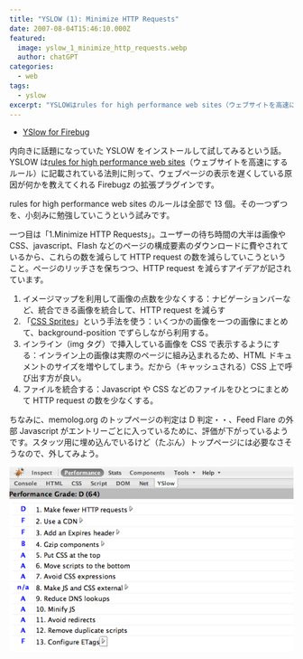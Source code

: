 ```yaml
---
title: "YSLOW (1): Minimize HTTP Requests"
date: 2007-08-04T15:46:10.000Z
featured:
  image: yslow_1_minimize_http_requests.webp
  author: chatGPT
categories:
  - web
tags:
  - yslow
excerpt: "YSLOWはrules for high performance web sites（ウェブサイトを高速にするルール）に記載されている法則に則って、ウェブページの表示を遅くしている原因が何かを教えてくれるFirebugzの拡張プラグインです。"
---
```


- [YSlow for Firebug](http://developer.yahoo.com/yslow/)

内向きに話題になっていた YSLOW をインストールして試してみるという話。YSLOW は[rules for high performance web sites](http://developer.yahoo.com/performance/rules.html)（ウェブサイトを高速にするルール）に記載されている法則に則って、ウェブページの表示を遅くしている原因が何かを教えてくれる Firebugz の拡張プラグインです。

rules for high performance web sites のルールは全部で 13 個。その一つずつを、小刻みに勉強していこうという試みです。

一つ目は「1.Minimize HTTP Requests」。ユーザーの待ち時間の大半は画像や CSS、javascript、Flash などのページの構成要素のダウンロードに費やされているから、これらの数を減らして HTTP request の数を減らしていこうということ。ページのリッチさを保ちつつ、HTTP request を減らすアイデアが記されています。

1.  イメージマップを利用して画像の点数を少なくする：ナビゲーションバーなど、統合できる画像を統合して、HTTP request を減らす
2.  「[CSS Sprites](http://alistapart.com/articles/sprites)」という手法を使う：いくつかの画像を一つの画像にまとめて、background-position でずらしながら利用する。
3.  インライン（img タグ）で挿入している画像を CSS で表示するようにする：インライン上の画像は実際のページに組み込まれるため、HTML ドキュメントのサイズを増やしてしまう。だから（キャッシュされる）CSS 上で呼び出す方が良い。
4.  ファイルを統合する：Javascript や CSS などのファイルをひとつにまとめて HTTP request の数を少なくする。

ちなみに、memolog.org のトップページの判定は D 判定・・、Feed Flare の外部 Javascript がエントリーごとに入っているために、評価が下がっているようです。スタッツ用に埋め込んでいるけど（たぶん）トップページには必要なさそうなので、外してみよう。

![cap080501.gif](/assets/i/2007/08/cap080501.gif)
